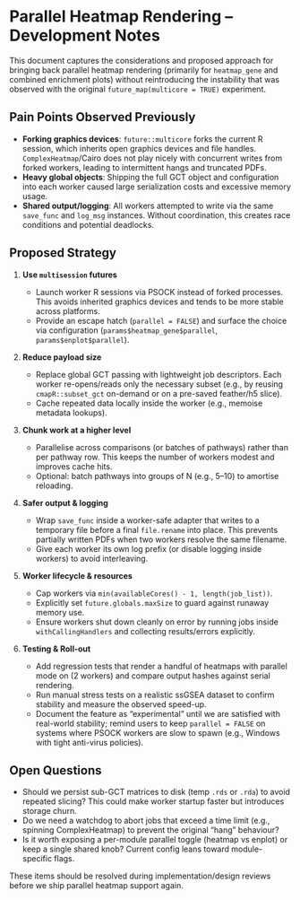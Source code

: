 # Parallel Heatmap Rendering – Development Notes

This document captures the considerations and proposed approach for bringing back
parallel heatmap rendering (primarily for `heatmap_gene` and combined enrichment
plots) without reintroducing the instability that was observed with the original
`future_map(multicore = TRUE)` experiment.

## Pain Points Observed Previously

- **Forking graphics devices**: `future::multicore` forks the current R session,
  which inherits open graphics devices and file handles. `ComplexHeatmap`/Cairo
  does not play nicely with concurrent writes from forked workers, leading to
  intermittent hangs and truncated PDFs.
- **Heavy global objects**: Shipping the full GCT object and configuration into
  each worker caused large serialization costs and excessive memory usage.
- **Shared output/logging**: All workers attempted to write via the same
  `save_func` and `log_msg` instances. Without coordination, this creates race
  conditions and potential deadlocks.

## Proposed Strategy

1. **Use `multisession` futures**
   - Launch worker R sessions via PSOCK instead of forked processes. This avoids
     inherited graphics devices and tends to be more stable across platforms.
   - Provide an escape hatch (`parallel = FALSE`) and surface the choice via
     configuration (`params$heatmap_gene$parallel`, `params$enplot$parallel`).

2. **Reduce payload size**
   - Replace global GCT passing with lightweight job descriptors. Each worker
     re-opens/reads only the necessary subset (e.g., by reusing `cmapR::subset_gct`
     on-demand or on a pre-saved feather/h5 slice).
   - Cache repeated data locally inside the worker (e.g., memoise metadata lookups).

3. **Chunk work at a higher level**
   - Parallelise across comparisons (or batches of pathways) rather than per
     pathway row. This keeps the number of workers modest and improves cache hits.
   - Optional: batch pathways into groups of N (e.g., 5–10) to amortise reloading.

4. **Safer output & logging**
   - Wrap `save_func` inside a worker-safe adapter that writes to a temporary file
     before a final `file.rename` into place. This prevents partially written PDFs
     when two workers resolve the same filename.
   - Give each worker its own log prefix (or disable logging inside workers) to
     avoid interleaving.

5. **Worker lifecycle & resources**
   - Cap workers via `min(availableCores() - 1, length(job_list))`.
   - Explicitly set `future.globals.maxSize` to guard against runaway memory use.
   - Ensure workers shut down cleanly on error by running jobs inside `withCallingHandlers`
     and collecting results/errors explicitly.

6. **Testing & Roll-out**
   - Add regression tests that render a handful of heatmaps with parallel mode on
     (2 workers) and compare output hashes against serial rendering.
   - Run manual stress tests on a realistic ssGSEA dataset to confirm stability and
     measure the observed speed-up.
   - Document the feature as “experimental” until we are satisfied with real-world
     stability; remind users to keep `parallel = FALSE` on systems where PSOCK
     workers are slow to spawn (e.g., Windows with tight anti-virus policies).

## Open Questions

- Should we persist sub-GCT matrices to disk (temp `.rds` or `.rda`) to avoid
  repeated slicing? This could make worker startup faster but introduces storage
  churn.
- Do we need a watchdog to abort jobs that exceed a time limit (e.g., spinning
  ComplexHeatmap) to prevent the original “hang” behaviour?
- Is it worth exposing a per-module parallel toggle (heatmap vs enplot) or keep a
  single shared knob? Current config leans toward module-specific flags.

These items should be resolved during implementation/design reviews before we ship
parallel heatmap support again.
